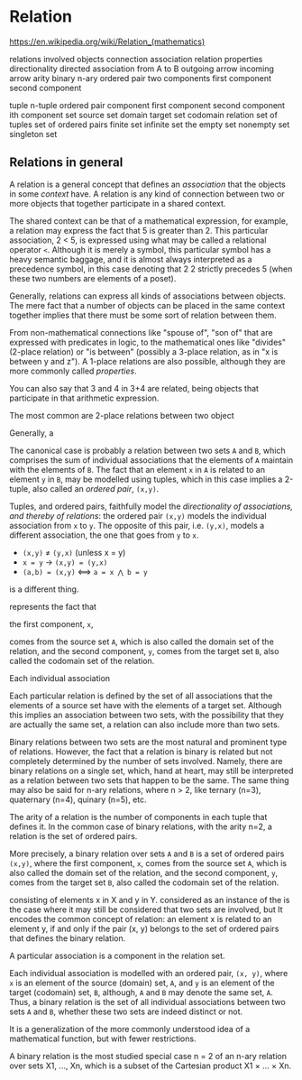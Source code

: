 # Relation

https://en.wikipedia.org/wiki/Relation_(mathematics)

relations
  involved objects
  connection
  association
  relation
  properties
directionality
  directed association
  from A to B
  outgoing arrow
  incoming arrow
arity
  binary
  n-ary
ordered pair
  two components
  first component
  second component

tuple
  n-tuple
  ordered pair
  component
  first component
  second component
  ith component
set
  source set
  domain
  target set
  codomain
  relation
  set of tuples
  set of ordered pairs
  finite set
  infinite set
  the empty set
  nonempty set
  singleton set


## Relations in general

A relation is a general concept that defines an *association* that the objects in some *context* have. A relation is any kind of connection between two or more objects that together participate in a shared context. 

The shared context can be that of a mathematical expression, for example, a relation may express the fact that 5 is greater than 2. This particular association, 2 < 5, is expressed using what may be called a relational operator `<`. Although it is merely a symbol, this particular symbol has a heavy semantic baggage, and it is almost always interpreted as a precedence symbol, in this case denoting that 2 2 strictly precedes 5 (when these two numbers are elements of a poset).

Generally, relations can express all kinds of associations between objects. The mere fact that a number of objects can be placed in the same context together implies that there must be some sort of relation between them.




From non-mathematical connections like "spouse of", "son of" that are expressed with predicates in logic, to the mathematical ones like "divides" (2-place relation) or "is between" (possibly a 3-place relation, as in "x is between y and z"). A 1-place relations are also possible, although they are more commonly called *properties*.

You can also say that 3 and 4 in 3+4 are related, being objects that participate in that arithmetic expression.



The most common are 2-place relations between two object

Generally, a 



The canonical case is probably a relation between two sets `A` and `B`, which comprises the sum of individual associations that the elements of `A` maintain with the elements of `B`. The fact that an element `x` in `A` is related to an element `y` in `B`, may be modelled using tuples, which in this case implies a 2-tuple, also called an *ordered pair*, `(x,y)`.

Tuples, and ordered pairs, faithfully model the *directionality of associations, and thereby of relations*: the ordered pair `(x,y)` models the individual association from `x` to `y`. The opposite of this pair, i.e. `(y,x)`, models a different association, the one that goes from `y` to `x`.

* `(x,y)` ≠ `(y,x)` (unless x = y)
* `x = y` -> `(x,y) = (y,x)`
* `(a,b) = (x,y)` ⟺ `a = x ⋀ b = y`




is a different thing.


represents the fact that 

the first component, `x`, 

comes from the source set `A`, which is also called the domain set of the relation, and the second component, `y`, comes from the target set `B`, also called the codomain set of the relation.



Each individual association



Each particular relation is defined by the set of all associations that the elements of a source set have with the elements of a target set. Although this implies an association between two sets, with the possibility that they are actually the same set, a relation can also include more than two sets.

Binary relations between two sets are the most natural and prominent type of relations. However, the fact that a relation is binary is related but not completely determined by the number of sets involved. Namely, there are binary relations on a single set, which, hand at heart, may still be interpreted as a relation between two sets that happen to be the same. The same thing may also be said for n-ary relations, where n > 2, like ternary (n=3), quaternary (n=4), quinary (n=5), etc.

The arity of a relation is the number of components in each tuple that defines it. In the common case of binary relations, with the arity n=2, a relation is the set of ordered pairs.

More precisely, a binary relation over sets `A` and `B` is a set of ordered pairs `(x,y)`, where the first component, `x`, comes from the source set `A`, which is also called the domain set of the relation, and the second component, `y`, comes from the target set `B`, also called the codomain set of the relation.

consisting of elements x in X and y in Y.
considered as an instance of the 
is the case where it may still be considered that two sets are involved, but 
It encodes the common concept of relation: an element x is related to an element y, if and only if the pair (x, y) belongs to the set of ordered pairs that defines the binary relation.

A particular association is a component in the relation set.

Each individual association is modelled with an ordered pair, `(x, y)`, where `x` is an element of the source (domain) set, `A`, and `y` is an element of the target (codomain) set, `B`, although, `A` and `B` may denote the same set, `A`. Thus, a binary relation is the set of all individual associations between two sets `A` and `B`, whether these two sets are indeed distinct or not.






It is a generalization of the more commonly understood idea of a mathematical function, but with fewer restrictions.



A binary relation is the most studied special case n = 2 of an n-ary relation over sets X1, ..., Xn, which is a subset of the Cartesian product X1 × ... × Xn.
